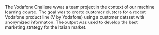 The Vodafone Challene wwas a team project in the context of our machine learning course. 
The goal was to create customer clusters for a recent Vodafone product line (V by Vodafone) using a customer dataset with anonymized information. 
The output was used to develop the best marketing strategy for the Italian market.
